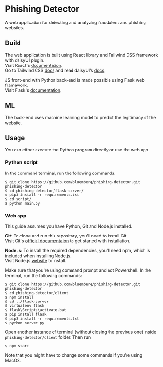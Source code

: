 # Phishing Detector

A web application for detecting and analyzing fraudulent and phishing websites.

## Build
The web application is built using React library and Tailwind CSS framework with daisyUI plugin.\
Visit React's [documentation](https://react.dev/reference/react).\
Go to Tailwind CSS [docs](https://tailwindcss.com/docs/) and read daisyUI's [docs](https://daisyui.com/docs).

JS front-end with Python back-end is made possible using Flask web framework.\
Visit Flask's [documentation](https://flask.palletsprojects.com/en/).

## ML
The back-end uses machine learning model to predict the legitimacy of the website.

## Usage
You can either execute the Python program directly or use the web app.

### Python script
In the command terminal, run the following commands:

    $ git clone https://github.com/bluemberg/phishing-detector.git phishing-detector
    $ cd phishing-detector/flask-server/
    $ pip3 install -r requirements.txt
    $ cd script/
    $ python main.py
    
### Web app
This guide assumes you have Python, Git and Node.js installed.

**Git**: To clone and run this repository, you'll need to install Git.\
Visit Git's [official documentaion](https://git-scm.com/book/en/v2/Getting-Started-Installing-Git) to get started with installation.

**Node.js**: To install the required dependencies, you'll need npm, which is included when installing Node.js.\
Visit Node.js [website](https://nodejs.org/en/download) to install.

Make sure that you're using command prompt and not Powershell. In the terminal, run the following commands:

    $ git clone https://github.com/bluemberg/phishing-detector.git phishing-detector
    $ cd phishing-detector/client
    $ npm install
    $ cd ../flask-server
    $ virtualenv flask
    $ flask\Scripts\activate.bat
    $ pip install flask
    $ pip3 install -r requirements.txt
    $ python server.py


Open another instance of terminal (without closing the previous one) inside `phishing-detector/client` folder. Then run:
    
    $ npm start

Note that you might have to change some commands if you're using MacOS.
